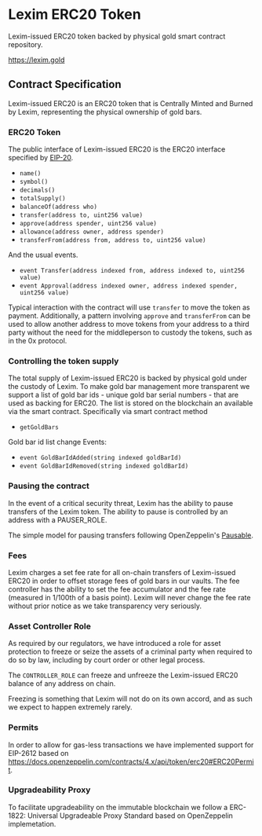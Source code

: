# Lexim ERC20 Token 
Lexim-issued ERC20 token backed by physical gold smart contract repository.

https://lexim.gold

## Contract Specification

Lexim-issued ERC20 is an ERC20 token that is Centrally Minted and Burned by Lexim,
representing the physical ownership of gold bars.

### ERC20 Token

The public interface of Lexim-issued ERC20 is the ERC20 interface
specified by [EIP-20](https://github.com/ethereum/EIPs/blob/master/EIPS/eip-20.md).

- `name()`
- `symbol()`
- `decimals()`
- `totalSupply()`
- `balanceOf(address who)`
- `transfer(address to, uint256 value)`
- `approve(address spender, uint256 value)`
- `allowance(address owner, address spender)`
- `transferFrom(address from, address to, uint256 value)`

And the usual events.

- `event Transfer(address indexed from, address indexed to, uint256 value)`
- `event Approval(address indexed owner, address indexed spender, uint256 value)`

Typical interaction with the contract will use `transfer` to move the token as payment.
Additionally, a pattern involving `approve` and `transferFrom` can be used to allow another 
address to move tokens from your address to a third party without the need for the middleperson 
to custody the tokens, such as in the 0x protocol. 

### Controlling the token supply

The total supply of Lexim-issued ERC20 is backed by physical gold under the custody of Lexim.
To make gold bar management more transparent we support a list of gold bar ids - unique gold bar serial numbers - that are used as backing for ERC20. The list is stored on the blockchain an available via the smart contract. Specifically via smart contract method

- `getGoldBars`

Gold bar id list change Events:
- `event GoldBarIdAdded(string indexed goldBarId)`
- `event GoldBarIdRemoved(string indexed goldBarId)`

### Pausing the contract

In the event of a critical security threat, Lexim has the ability to pause transfers of the Lexim token. The ability to pause is controlled by an address with a PAUSER_ROLE.

The simple model for pausing transfers following OpenZeppelin's
[Pausable](https://docs.openzeppelin.com/contracts/4.x/api/token/erc20#ERC20Pausable).

### Fees

Lexim charges a set fee rate for all on-chain transfers of Lexim-issued ERC20 in order to offset storage fees of gold bars in our vaults.
The fee controller has the ability to set the fee accumulator and the fee rate (measured in 1/100th of a basis point).
Lexim will never change the fee rate without prior notice as we take transparency very seriously.

### Asset Controller Role

As required by our regulators, we have introduced a role for asset protection to freeze or seize the assets of a criminal party when required to do so by law, including by court order or other legal process.

The `CONTROLLER_ROLE` can freeze and unfreeze the Lexim-issued ERC20 balance of any address on chain.

Freezing is something that Lexim will not do on its own accord, and as such we expect to happen extremely rarely.

### Permits

In order to allow for gas-less transactions we have implemented support for EIP-2612 based on https://docs.openzeppelin.com/contracts/4.x/api/token/erc20#ERC20Permit.

### Upgradeability Proxy
To facilitate upgradeability on the immutable blockchain we follow a ERC-1822: Universal Upgradeable Proxy Standard based on OpenZeppelin implemetation.

